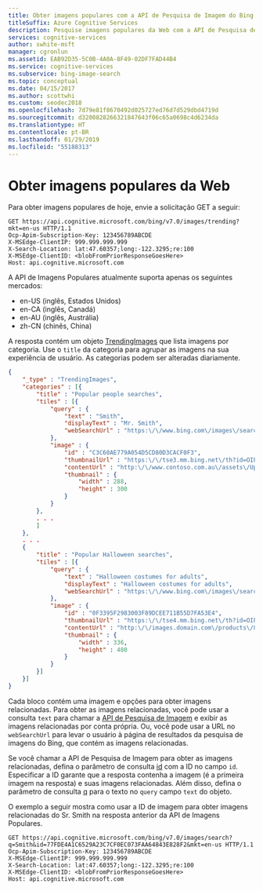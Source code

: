 ```yaml
---
title: Obter imagens populares com a API de Pesquisa de Imagem do Bing
titleSuffix: Azure Cognitive Services
description: Pesquise imagens populares da Web com a API de Pesquisa de Imagem do Bing.
services: cognitive-services
author: swhite-msft
manager: cgronlun
ms.assetid: EAB92D35-5C0B-4A0A-8F49-02DF7FAD44B4
ms.service: cognitive-services
ms.subservice: bing-image-search
ms.topic: conceptual
ms.date: 04/15/2017
ms.author: scottwhi
ms.custom: seodec2018
ms.openlocfilehash: 7d79e81f8670492d025727ed76d7d529dbd4719d
ms.sourcegitcommit: d3200828266321847643f06c65a0698c4d6234da
ms.translationtype: HT
ms.contentlocale: pt-BR
ms.lasthandoff: 01/29/2019
ms.locfileid: "55188313"
---
```

# <a name="get-trending-images-from-the-web"></a>Obter imagens populares da Web

Para obter imagens populares de hoje, envie a solicitação GET a seguir:  

```
GET https://api.cognitive.microsoft.com/bing/v7.0/images/trending?mkt=en-us HTTP/1.1  
Ocp-Apim-Subscription-Key: 123456789ABCDE  
X-MSEdge-ClientIP: 999.999.999.999  
X-Search-Location: lat:47.60357;long:-122.3295;re:100  
X-MSEdge-ClientID: <blobFromPriorResponseGoesHere>  
Host: api.cognitive.microsoft.com  
```  

A API de Imagens Populares atualmente suporta apenas os seguintes mercados:  

- en-US (inglês, Estados Unidos)  
- en-CA (inglês, Canadá)  
- en-AU (inglês, Austrália)  
- zh-CN (chinês, China)

A resposta contém um objeto [TrendingImages](https://docs.microsoft.com/rest/api/cognitiveservices/bing-images-api-v7-reference#trendingimages) que lista imagens por categoria. Use o `title` da categoria para agrupar as imagens na sua experiência de usuário. As categorias podem ser alteradas diariamente.  

```json
{
    "_type" : "TrendingImages",  
    "categories" : [{  
        "title" : "Popular people searches",  
        "tiles" : [{  
            "query" : {  
                "text" : "Smith",  
                "displayText" : "Mr. Smith",  
                "webSearchUrl" : "https:\/\/www.bing.com\/images\/search?q=smith&FORM=..."
            },  
            "image" : {  
                "id" : "C3C60AE779A054D5CD80D3CACF0F3",  
                "thumbnailUrl" : "https:\/\/tse3.mm.bing.net\/th?id=OIP.M2532...",  
                "contentUrl" : "http:\/\/www.contoso.com.au\/assets\/Uploads\/smith-SH01.jpg",  
                "thumbnail" : {  
                    "width" : 288,  
                    "height" : 300  
                }  
            }  
        },  
        . . .  
        ]  
    },  
    . . .  
    {  
        "title" : "Popular Halloween searches",  
        "tiles" : [{  
            "query" : {  
                "text" : "Halloween costumes for adults",  
                "displayText" : "Halloween costumes for adults",  
                "webSearchUrl" : "https:\/\/www.bing.com\/images\/search?q=Halloween+costumes..."
            },  
            "image" : {  
                "id" : "0F3395F2983003F89DCEE711B55D7FA53E4",  
                "thumbnailUrl" : "https:\/\/tse4.mm.bing.net\/th?id=OIP.Me429c...",  
                "contentUrl" : "http:\/\/images.domain.com\/products\/8179\/1-1\/adult-squirrel...",  
                "thumbnail" : {  
                    "width" : 336,  
                    "height" : 480  
                }  
            }  
        }]  
    }]  
}  
```  

Cada bloco contém uma imagem e opções para obter imagens relacionadas. Para obter as imagens relacionadas, você pode usar a consulta `text` para chamar a [API de Pesquisa de Imagem](./search-the-web.md) e exibir as imagens relacionadas por conta própria. Ou, você pode usar a URL no `webSearchUrl` para levar o usuário à página de resultados da pesquisa de imagens do Bing, que contém as imagens relacionadas.

Se você chamar a API de Pesquisa de Imagem para obter as imagens relacionadas, defina o parâmetro de consulta [id](https://docs.microsoft.com/rest/api/cognitiveservices/bing-images-api-v7-reference#id) com a ID no campo `id`. Especificar a ID garante que a resposta contenha a imagem (é a primeira imagem na resposta) e suas imagens relacionadas. Além disso, defina o parâmetro de consulta [q](https://docs.microsoft.com/rest/api/cognitiveservices/bing-images-api-v7-reference#q) para o texto no `query` campo `text` do objeto.

O exemplo a seguir mostra como usar a ID de imagem para obter imagens relacionadas do Sr. Smith na resposta anterior da API de Imagens Populares.

```  
GET https://api.cognitive.microsoft.com/bing/v7.0/images/search?q=Smith&id=77FDE4A1C6529A23C7CF0EC073FAA64843E828F2&mkt=en-us HTTP/1.1  
Ocp-Apim-Subscription-Key: 123456789ABCDE  
X-MSEdge-ClientIP: 999.999.999.999  
X-Search-Location: lat:47.60357;long:-122.3295;re:100  
X-MSEdge-ClientID: <blobFromPriorResponseGoesHere>  
Host: api.cognitive.microsoft.com  
```  
